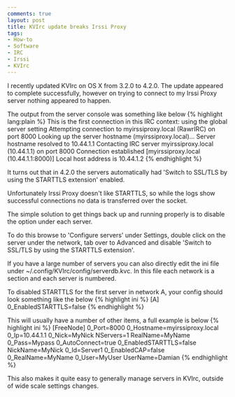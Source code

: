 ```yaml
---
comments: true
layout: post
title: KVIrc update breaks Irssi Proxy
tags:
- How-to
- Software
- IRC
- Irssi
- KVIrc
---
```


I recently updated KVIrc on OS X from 3.2.0 to 4.2.0.
The update appeared to complete successfully, however on trying to connect to my
Irssi Proxy server nothing appeared to happen.

The output from the server console was something like below
{% highlight lang:plain %}
This is the first connection in this IRC context: using the global server
setting
Attempting connection to myirssiproxy.local (RawrIRC) on port 8000
Looking up the server hostname (myirssiproxy.local)...
Server hostname resolved to 10.44.1.1
Contacting IRC server myirssiproxy.local (10.44.1.1) on port 8000
Connection established [myirssiproxy.local (10.44.1.1:8000)]
Local host address is 10.44.1.2
{% endhighlight %}

It turns out that in 4.2.0 the servers automatically had 'Switch to SSL/TLS by
using the STARTTLS extension' enabled.

Unfortunately Irssi Proxy doesn't like STARTTLS, so while the logs show
successful connections no data is transferred over the socket.

The simple solution to get things back up and running properly is to disable the
option under each server.

To do this browse to 'Configure servers' under Settings, double click on the
server under the network, tab over to Advanced and disable 'Switch to SSL/TLS by
using the STARTTLS extension'.

If you have a large number of servers you can also directly edit the ini file
under ~/.config/KVIrc/config/serverdb.kvc. In this file each network is a
section and each server is numbered.

To disabled STARTTLS for the first server in network A, your config should look
something like the below
{% highlight ini %}
[A]
0_EnabledSTARTTLS=false
{% endhighlight %}

This will usually have a number of other items, a full example is below
{% highlight ini %}
[FreeNode]
0_Port=8000
0_Hostname=myirssiproxy.local
0_Ip=10.44.1.1
0_Nick=MyNick
NServers=1
RealName=MyName
0_Pass=Mypass
0_AutoConnect=true
0_EnabledSTARTTLS=false
NickName=MyNick
0_Id=Server1
0_EnabledCAP=false
0_RealName=MyName
0_User=MyUser
UserName=Damian
{% endhighlight %}

This also makes it quite easy to generally manage servers in KVIrc, outside of wide
scale settings changes.
